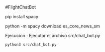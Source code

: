 #FlightChatBot

pip install spacy

python -m spacy download es_core_news_sm

Ejecucion :
Ejecutar el archivo src/chat_bot.py

`python3 src/chat_bot.py` 

